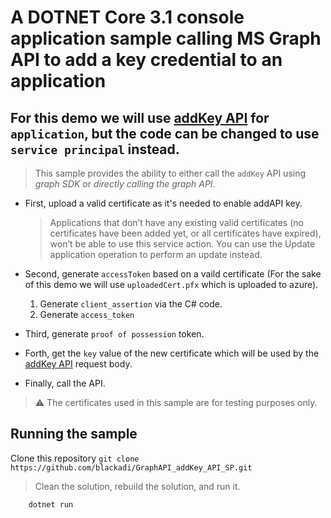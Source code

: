 # A DOTNET Core 3.1 console application sample calling MS Graph API to add a key credential to an application

## For this demo we will use [addKey API](https://docs.microsoft.com/en-us/graph/api/application-addkey?view=graph-rest-1.0&tabs=http) for `application`, but the code can be changed to use `service principal` instead.

> This sample provides the ability to either call the `addKey` API using _graph SDK_ or _directly calling the graph API_.

- First, upload a valid certificate as it's needed to enable addAPI key.

  > Applications that don’t have any existing valid certificates (no certificates have been added yet, or all certificates have expired), won’t be able to use this service action. You can use the Update application operation to perform an update instead.

- Second, generate `accessToken` based on a vaild certificate (For the sake of this demo we will use `uploadedCert.pfx` which is uploaded to azure).

  1. Generate `client_assertion` via the C# code.
  1. Generate `access_token`

- Third, generate `proof of possession` token.

- Forth, get the `key` value of the new certificate which will be used by the [addKey API](https://docs.microsoft.com/en-us/graph/api/application-addkey?view=graph-rest-1.0&tabs=http) request body.

- Finally, call the API.

> :warning: The certificates used in this sample are for testing purposes only.

## Running the sample

Clone this repository `git clone https://github.com/blackadi/GraphAPI_addKey_API_SP.git`

> Clean the solution, rebuild the solution, and run it.

```console
    dotnet run
```
